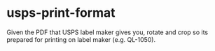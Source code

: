 # usps-print-format
Given the PDF that USPS label maker gives you, rotate and crop so its prepared for printing on label maker (e.g. QL-1050).
